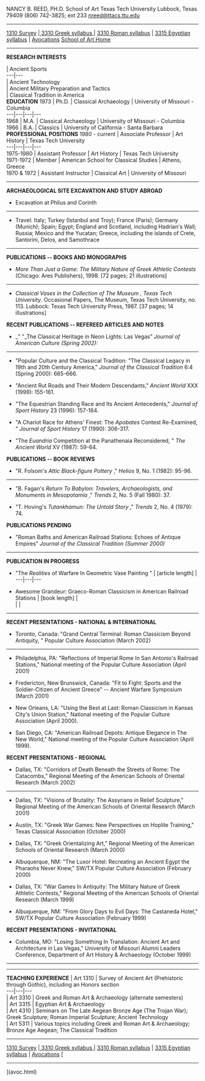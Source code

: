 NANCY B. REED, PH.D. School of Art Texas Tech University Lubbock, Texas 79409
(806) 742-3825; ext 233 nreed@ttacs.ttu.edu  

* * *

  [1310 Survey](1310.html) |[ 3310 Greek syllabus ](3310.html)| [3310 Roman
syllabus](Roman.html) | [3315 Egyptian syllabus](3315.html) |
[Avocations](avoc.html)   [School of Art Home](../../../home.html)  

* * *

**RESEARCH INTERESTS**

  |  Ancient Sports  
---|---  
  |  Ancient Technology  
  |  Ancient Military Preparation and Tactics  
  |  Classical Tradition in America  
  **EDUCATION**    1973 | Ph.D. |  Classical Archaeology |  University of
Missouri - Columbia  
---|---|---|---  
 1968 | M.A. | Classical Archaeology | University of Missouri - Columbia  
 1966 | B.A. | Classics | University of California - Santa Barbara  
  **PROFESSIONAL POSITIONS**  1980 - current |  Associate Professor |  Art
History |  Texas Tech University  
---|---|---|---  
 1975-1980 |  Assistant Professor |  Art History |  Texas Tech University  
 1971-1972 |  Member |  American School for Classical Studies |  Athens,
Greece  
 1970 & 1972 | Assistant Instructor | Classical Art | University of Missouri  
  

* * *

**ARCHAEOLOGICAL SITE EXCAVATION AND STUDY ABROAD**  

  * Excavation at Phlius and Corinth 
  
---  
  
  * Travel: Italy; Turkey (Istanbul and Troy); France (Paris); Germany (Munich); Spain; Egypt; England and Scotland, including Hadrian's Wall; Russia; Mexico and the Yucatan; Greece, including the islands of Crete, Santorini, Delos, and Samothrace 
  


* * *

**PUBLICATIONS -- BOOKS AND MONOGRAPHS**

  *   _More Than Just a Game: The Military Nature of Greek Athletic Contests_ (Chicago: Ares Publishers), 1998. [72 pages; 21 illustrations] 
  
---  
  
  *   _Classical Vases in the Collection of The Museum , Texas Tech University_. Occasional Papers, The Museum, Texas Tech University, no. 113. Lubbock: Texas Tech University Press, 1987\. [37 pages; 14 illustrations] 
  


**RECENT PUBLICATIONS -- REFEREED ARTICLES** **AND NOTES**

  *   _" "_The Classical Heritage in Neon Lights: Las Vegas" _Journal of American Culture (Spring 2002):_ 
  
---  
  
  *  "Popular Culture and the Classical Tradition: "The Classical Legacy in 19th and 20th Century America," _Journal of the Classical Tradition_ 6:4 (Spring 2000): 665-666. 
  
  
  *   "Ancient Rut Roads and Their Modern Descendants," _Ancient World_ XXX (1999): 155-161. 
  
  
  *  "The Equestrian Standing Race and Its Ancient Antecedents," _Journal of Sport_ _History_ 23 (1996): 157-164. 
  
  
  *  "A Chariot Race for Athens' Finest: The _Apobates_ Contest Re-Examined, " _Journal of Sport_ _History_ 17 (1990): 306-317. 
  
  
  *  "The _Euandria_ Competition at the Panathenaia Reconsidered, " _The Ancient World_ XV (1987): 59-64. 
  
  
**PUBLICATIONS -- BOOK REVIEWS**

  *  "R. Folsom's _Attic Black-figure Pottery_ ," _Helios_ 9, No. 1 (1982): 95-96. 
  
---  
  
  *  "B. Fagan's _Return To Babylon: Travelers, Archaeologists, and Monuments in Mesopotamia_ ," _Trends_ 2, No. 5 (Fall 1980): 37. 
  
  
  *  "T. Hoving's _Tutankhamun: The Untold Story_ ," _Trends_ 2, No. 4 (1979): 74. 
  
  
**PUBLICATIONS PENDING**

  *  "Roman Baths and American Railroad Stations: Echoes of Antique Empires" _Journal of the Classical Tradition (Summer 2000)_ 
  
---  
  
**PUBLICATION IN PROGRESS**

  *  "The _Realities_ of Warfare In Geometric Vase Painting " 
|  [article length] |  
---|---|---  
  
  *  Awesome Grandeur: Graeco-Roman Classicism in American Railroad Stations 
|  [book length] |  
  |   |  
  


* * *

**RECENT PRESENTATIONS - NATIONAL & INTERNATIONAL**

  * Toronto, Canada: "Grand Central Terminal: Roman Classicism Beyond Antiquity, " Popular Culture Association (March 2002) 
  
---  
  
  *  Philadelphia, PA: "Reflections of Imperial Rome In San Antonio's Railroad Stations," National meeting of the Popular Culture Association (April 2001) 
  
  
  * Fredericton, New Brunswick, Canada: "Fit to Fight: Sports and the Soldier-Citizen of Ancient Greece" \-- Ancient Warfare Symposium (March 2001) 
  
  
  *  New Orleans, LA: "Using the Best at Last: Roman Classicism in Kansas City's Union Station," National meeting of the Popular Culture Association (April 2000). 
  
  
  *   San Diego, CA: "American Railroad Depots: Antique Elegance in The New World," National meeting of the Popular Culture Association (April 1999). 
  
  
**RECENT PRESENTATIONS - REGIONAL**

  * Dallas, TX: "Corridors of Death Beneath the Streets of Rome: The Catacombs," Regional Meeting of the American Schools of Oriental Research (March 2002) 
  
---  
  
  *  Dallas, TX: "Visions of Brutality: The Assyrians in Relief Sculpture," Regional Meeting of the American Schools of Oriental Research (March 2001) 
  
  
  * Austin, TX: "Greek War Games: New Perspectives on Hoplite Training," Texas Classical Association (October 2000) 
  
  
  *  Dallas, TX: "Greek Orientalizing Art," Regional Meeting of the American Schools of Oriental Research (March 2000) 
  
  
  *  Albuquerque, NM: "The Luxor Hotel: Recreating an Ancient Egypt the Pharaohs Never Knew," SW/TX Popular Culture Association (February 2000) 
  
  
  * Dallas, TX: "War Games In Antiquity: The Military Nature of Greek Athletic Contests," Regional Meeting of the American Schools of Oriental Research (March 1999) 
  
  
  *  Albuquerque, NM: "From Glory Days to Evil Days: The Castaneda Hotel," SW/TX Popular Culture Association (February 1999) 
  
  
**RECENT PRESENTATIONS - INVITATIONAL**

  *  Columbia, MO: "Losing Something In Translation: Ancient Art and Architecture in Las Vegas," University of Missouri Alumni Leaders Conference, Department of Art History & Archaeology (October 1999) 
  
---  
  
* * *

**TEACHING EXPERIENCE**   |  Art 1310 |  Survey of Ancient Art (Prehistoric
through Gothic), including an Honors section  
---|---|---  
  |  Art 3310 | Greek and Roman Art & Archaeology (alternate semesters)  
  |  Art 3315 |  Egyptian Art & Archaeology  
  |  Art 4310 |  Seminars on The Late Aegean Bronze Age (The Trojan War);
Greek Sculpture; Roman Imperial Sculpture; Ancient Technology  
  |  Art 5311 |  Various topics including Greek and Roman Art & Archaeology;
Bronze Age Aegean; The Classical Tradition  
  
* * *

[1310 Survey](1310.html) |[ 3310 Greek syllabus ](3310.html)| [3310 Roman
syllabus](Roman.html) | [3315 Egyptian syllabus](3315.html) |
[Avocations](avoc.html)   [

* * *

](avoc.html)


